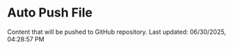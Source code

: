 # Auto Push File

Content that will be pushed to GitHub repository.
Last updated: 06/30/2025, 04:28:57 PM